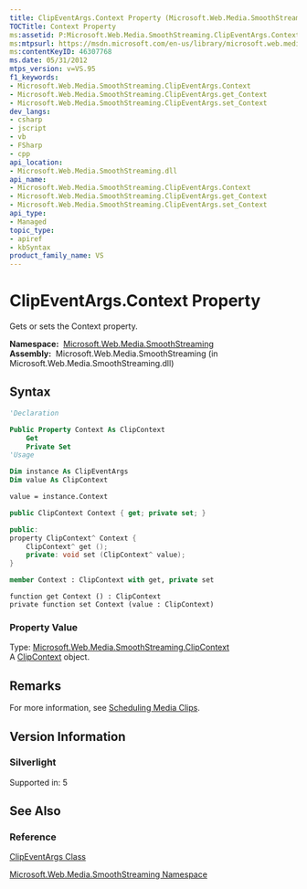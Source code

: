 ```yaml
---
title: ClipEventArgs.Context Property (Microsoft.Web.Media.SmoothStreaming)
TOCTitle: Context Property
ms:assetid: P:Microsoft.Web.Media.SmoothStreaming.ClipEventArgs.Context
ms:mtpsurl: https://msdn.microsoft.com/en-us/library/microsoft.web.media.smoothstreaming.clipeventargs.context(v=VS.95)
ms:contentKeyID: 46307768
ms.date: 05/31/2012
mtps_version: v=VS.95
f1_keywords:
- Microsoft.Web.Media.SmoothStreaming.ClipEventArgs.Context
- Microsoft.Web.Media.SmoothStreaming.ClipEventArgs.get_Context
- Microsoft.Web.Media.SmoothStreaming.ClipEventArgs.set_Context
dev_langs:
- csharp
- jscript
- vb
- FSharp
- cpp
api_location:
- Microsoft.Web.Media.SmoothStreaming.dll
api_name:
- Microsoft.Web.Media.SmoothStreaming.ClipEventArgs.Context
- Microsoft.Web.Media.SmoothStreaming.ClipEventArgs.get_Context
- Microsoft.Web.Media.SmoothStreaming.ClipEventArgs.set_Context
api_type:
- Managed
topic_type:
- apiref
- kbSyntax
product_family_name: VS
---
```


# ClipEventArgs.Context Property

Gets or sets the Context property.

**Namespace:**  [Microsoft.Web.Media.SmoothStreaming](microsoft-web-media-smoothstreaming-namespace_1.md)  
**Assembly:**  Microsoft.Web.Media.SmoothStreaming (in Microsoft.Web.Media.SmoothStreaming.dll)

## Syntax

```vb
'Declaration

Public Property Context As ClipContext
    Get
    Private Set
'Usage

Dim instance As ClipEventArgs
Dim value As ClipContext

value = instance.Context
```

```csharp
public ClipContext Context { get; private set; }
```

```cpp
public:
property ClipContext^ Context {
    ClipContext^ get ();
    private: void set (ClipContext^ value);
}
```

``` fsharp
member Context : ClipContext with get, private set
```

```jscript
function get Context () : ClipContext
private function set Context (value : ClipContext)
```

### Property Value

Type: [Microsoft.Web.Media.SmoothStreaming.ClipContext](clipcontext-class-microsoft-web-media-smoothstreaming_1.md)  
A [ClipContext](clipcontext-class-microsoft-web-media-smoothstreaming_1.md) object.

## Remarks

For more information, see [Scheduling Media Clips](scheduling-media-clips.md).

## Version Information

### Silverlight

Supported in: 5  

## See Also

### Reference

[ClipEventArgs Class](clipeventargs-class-microsoft-web-media-smoothstreaming_1.md)

[Microsoft.Web.Media.SmoothStreaming Namespace](microsoft-web-media-smoothstreaming-namespace_1.md)

